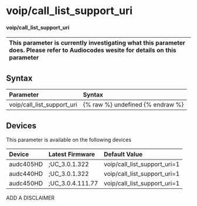 ﻿---
search: false
---

# voip/call_list_support_uri

#### voip/call_list_support_uri


| This parameter is currently investigating what this parameter does. Please refer to Audiocodes wesite for details on this parameter | 
| :--- |

## Syntax
| Parameter | Syntax |
| :--- | :--- |
|voip/call_list_support_uri | {% raw %} undefined {% endraw %}|

## Devices
This parameter is available on the following devices

| Device | Latest Firmware | Default Value |
|:---|:---|:---|
| audc405HD | ;UC_3.0.1.322 | voip/call_list_support_uri=1 
| audc440HD | ;UC_3.0.1.322 | voip/call_list_support_uri=1 
| audc450HD | ;UC_3.0.4.111.77 | voip/call_list_support_uri=1 

ADD A DISCLAIMER
